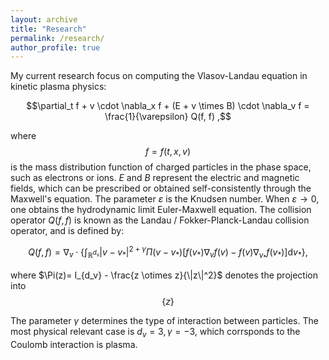 ```yaml
---
layout: archive
title: "Research"
permalink: /research/
author_profile: true
---
```


My current research focus on computing the Vlasov-Landau equation in kinetic plasma physics:

$$\partial_t f + v \cdot \nabla_x f + (E + v \times B) \cdot \nabla_v f = \frac{1}{\varepsilon} Q(f, f) ,$$

where $$f=f(t,x,v)$$ is the mass distribution function of charged particles in the phase space, such as electrons or ions. $E$ and $B$ represent the electric and magnetic fields, which can be prescribed or obtained self-consistently through the Maxwell's equation. The parameter $\varepsilon$ is the Knudsen number. When $\varepsilon \to 0$, one obtains the hydrodynamic limit Euler-Maxwell equation. The collision operator $Q(f,f)$ is known as the Landau / Fokker-Planck-Landau collision operator, and is defined by:

$$
Q(f,f) = \nabla_v \cdot \left\{ \int_{\mathbb{R}^{d_v}} |v-v_* |^{2+\gamma} \Pi(v-v_* ) [f(v_* )\nabla_v f(v) - f(v) \nabla_{v_* } f(v_* ) ] \mathrm{d}v_* \right\} ,
$$

where $\Pi(z)= I_{d_v} - \frac{z \otimes z}{\|z\|^2}$ denotes the projection into $$\left\{ z \right\}$$

The parameter $\gamma$ determines the type of interaction between particles. The most physical relevant case is $d_v =3, \gamma=-3$, which corrsponds to the Coulomb interaction is plasma.
